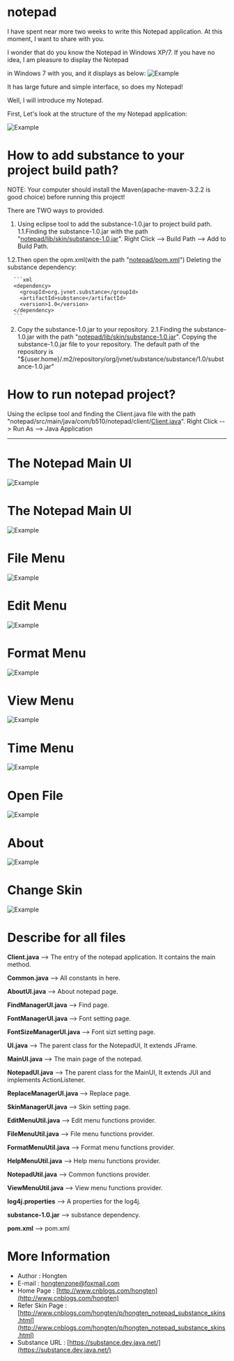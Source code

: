 # notepad

I have spent near more two weeks to write this Notepad application. At this moment, I want to share with you.

I wonder that do you know the Notepad in Windows XP/7. If you have no idea, I am pleasure to display the Notepad 

in Windows 7 with you, and it displays as below:
![Example](https://github.com/Hongten/notepad/blob/master/image/windows_notepad_panel.png)

It has large future and simple interface, so does my Notepad!

Well, I will introduce my Notepad.

First, Let's look at the structure of the my Notepad application:

![Example](https://github.com/Hongten/notepad/blob/master/image/structure.png)

# How to add substance to your project build path?

NOTE:
Your computer should install the Maven(apache-maven-3.2.2 is good choice) before running this project!

There are TWO ways to provided.

1. Using eclipse tool to add the substance-1.0.jar to project build path.
	1.1.Finding the substance-1.0.jar with the path "[notepad/lib/skin/substance-1.0.jar](https://github.com/Hongten/notepad/blob/master/lib/skin/substance-1.0.jar)".
	Right Click --> Build Path --> Add to Build Path.

  1.2.Then open the opm.xml(with the path "[notepad/pom.xml](https://github.com/Hongten/notepad/blob/master/pom.xml)")
      Deleting the substance dependency:
	  
	  ```xml
      <dependency>
	    <groupId>org.jvnet.substance</groupId>
		<artifactId>substance</artifactId>
		<version>1.0</version>
	  </dependency>
	  ```
  
2. Copy the substance-1.0.jar to your repository.
	2.1.Finding the substance-1.0.jar with the path "[notepad/lib/skin/substance-1.0.jar](https://github.com/Hongten/notepad/blob/master/lib/skin/substance-1.0.jar)".
	Copying the substance-1.0.jar file to your repository.
	The default path of the repository is "${user.home}/.m2/repository/org/jvnet/substance/substance/1.0/substance-1.0.jar"

# How to run notepad project?

Using the eclipse tool and finding the Client.java file with the path "notepad/src/main/java/com/b510/notepad/client/[Client.java](https://github.com/Hongten/notepad/blob/master/src/main/java/com/b510/notepad/client/Client.java)".
Right Click --> Run As --> Java Application



-----------------------------------------------------
# The Notepad Main UI

![Example](https://github.com/Hongten/notepad/blob/master/image/wmain_panel.png)

# The Notepad Main UI

![Example](https://github.com/Hongten/notepad/blob/master/image/wmain_panel.png)

# File Menu

![Example](https://github.com/Hongten/notepad/blob/master/image/file_menu_panel.png)

# Edit Menu

![Example](https://github.com/Hongten/notepad/blob/master/image/edit_menu_panel.png)

# Format Menu

![Example](https://github.com/Hongten/notepad/blob/master/image/format_menu_panel.png)

# View Menu

![Example](https://github.com/Hongten/notepad/blob/master/image/view_menu_panel.png)

# Time Menu

![Example](https://github.com/Hongten/notepad/blob/master/image/time.png)

# Open File

![Example](https://github.com/Hongten/notepad/blob/master/image/open_file_panel.png)

# About

![Example](https://github.com/Hongten/notepad/blob/master/image/about_panel.png)

# Change Skin

![Example](https://github.com/Hongten/notepad/blob/master/image/change_skin_panel.png)

# Describe for all files

**Client.java** --> The entry of the notepad application. It contains the main method.

**Common.java** --> All constants in here.

**AboutUI.java** --> About notepad page.

**FindManagerUI.java** --> Find page.

**FontManagerUI.java** --> Font setting page.

**FontSizeManagerUI.java** --> Font sizt setting page.

**UI.java** --> The parent class for the NotepadUI, It extends JFrame.

**MainUI.java** --> The main page of the notepad.

**NotepadUI.java** --> The parent class for the MainUI, It extends JUI and implements ActionListener.

**ReplaceManagerUI.java** --> Replace page. 

**SkinManagerUI.java** --> Skin setting page.

**EditMenuUtil.java** --> Edit menu functions provider.

**FileMenuUtil.java** --> File menu functions provider.

**FormatMenuUtil.java** --> Format menu functions provider.

**HelpMenuUtil.java** --> Help menu functions provider.

**NotepadUtil.java** --> Common functions provider.

**ViewMenuUtil.java** --> View menu functions provider.

**log4j.properties** --> A properties for the log4j.

**substance-1.0.jar** --> substance dependency.

**pom.xml** --> pom.xml

# More Information

* Author            : Hongten
* E-mail            : [hongtenzone@foxmail.com](mailto:hongtenzone@foxmail.com)
* Home Page         : [http://www.cnblogs.com/hongten](http://www.cnblogs.com/hongten)
* Refer Skin Page   : [http://www.cnblogs.com/hongten/p/hongten_notepad_substance_skins.html](http://www.cnblogs.com/hongten/p/hongten_notepad_substance_skins.html)
* Substance URL     : [https://substance.dev.java.net/](https://substance.dev.java.net/)
